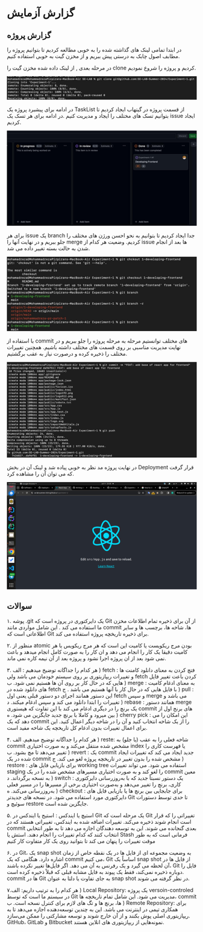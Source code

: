 # گزارش آزمایش

## گزارش پروژه

در ابتدا تمامی لینک های گذاشته شده را به خوبی مطالعه کردیم تا بتوانیم پروژه را مطابف اصول چابک به درستی پیش ببریم و از مخزن گیت به خوبی استفاده کنیم.

در مرحله بعدی , از لینک داده شده مخزن گیت را clone کردیم و پروژه را شروع نمودیم.

![clone](pics/clone.jpg)

در ادامه برای پیشبرد پروژه یک TaskList از قسمت پروژه در گیتهاب ایجاد کردیم تا بتوانیم تسک های مختلف را ایجاد و مدیریت کنیم .در ادامه برای هر تسک یک issue ایجاد کردیم.

![TaskList](pics/TasksList.jpg)

برای هر issue یک branch جدا ایجاد کردیم تا بتوانیم به نحو احسن ورژن های مختلف را جلو ببریم و در نهایت آنها را merge کردیم. وضعیت هر کدام از issue ها بعد از انجام شدن به حالت بسته تغییر داده می شد.

![branch](pics/branch.jpg)

با استفاده از commit های مختلف توانستیم مرحله به مرحله پروژه را جلو ببریم و در نهایت مدیریت مناسبی بر روی قسمت های مختلف داشته باشیم. همچنین تغییرات مختلف را ذخیره کرده و درصورت نیاز به عقب برگشتیم.

![commit](pics/commit.jpg)

در نهایت پروژه مد نظر به خوبی پیاده شد و لینک آن در بخش Deployment قرار گرفت که می توان آن را مشاهده کرد.

![Final Project](pics/FinalProject.png)



## سوالات
۱. پوشه .git یک دایرکتوری در پروژه است که Git از آن برای ذخیره تمام اطلاعات مخزن ما استفاده می کند . این شامل مواردی مانند commit ها، شاخه ها، برچسب ها و سایر اطلاعاتی است که Git برای ذخیره تاریخچه پروژه استفاده می کند.

۲. منظور از atomic بودن مرج ریکویست یا کامیت این است که هر مرج ریکویس یا هر کامیت دقیقا یک کار را انجام می دهد و ان کار را به صورت کامل انجام میدهد و باعث نمی شود بعد از ان پروژه اجرا نشود و پروژه بعد از آن نیمه کاره نمی ماند.

۳. هر کدام را جداگانه توضیخ میدهیم :
الف ) fetch : فتچ کردن به معنای دانلود کامنت ها و تغییرات ریپازیتوری بر روی سیستم خودمان می باشد ولی fetch کردن باعت تغییر فایل هایی که در حال کار بر روی آن ها هستیم نمی شود.
ب ) merge : به معنای ادغام کامیت های دانلود شده در fetch با فایل هایی که در حال کار با آنها هستیم می باشد .
ج ) pull : این دستور همانند اجرای دو دستور قبلی یعنی اول fetch و سپس merge می باشد و تغییرات را ابتدا دانلود می کند و سپس ادغام میکند.
د ) rebase : همانند دستور merge یک برنچ را در دیگری ادغام می کند با این تفاوت که هیستوری commit های برنج اول از بین میرود و کاملا با برنچ جدید جایگزین می شود.
ه ) cherry pick : این امکان را می دهد که یک commit را از یک شاخه انتخاب کنید و آن را در شاخه دیگر اعمال کنید. این برای اعمال تغییرات بدون ادغام کل تاریخچه یک شاخه مفید است.

۴. هر کدام را جداگانه توضیح میدهیم.
الف ) reste: شاخه فعلی را به عقب (یا جلو) به commit مشخص شده منتقل می‌کند و به صورت اختیاری index یا فهرست کاری را تغییر می‌دهد تا مچ بشود.
ب ) revert :  یک commit جدید ایجاد می کند که تغییرات ایجاد شده در یک commit مشخص شده را بدون تغییر در تاریخچه پروژه لغو می کند.
ج ) restore : برای بازیابی فایل های working tree استفاده می شود. می تواند تغییرات staging را لغو کند و به صورت اختیاری مسیرهای مشخص شده را در یک commit معین به نسخه برگرداند.
د‌ ) switch : یک دستور نسبتاً جدید که با به‌روزرسانی دایرکتوری کاری، برنچ را تغییر می‌دهد و به‌صورت اختیاری برخی از مسیرها را در مسیر فعلی به‌روزرسانی می‌کند.
ه ) checkout : برای جابجایی بین برنچ ها یا بازیابی فایل های دایرکتوری مورد استفاده می شود. در نسخه های جدیدتر Git تا حدی توسط دستورات سوئیچ و restore جایگزین شده است.


۵. استیچ یا ایندکس : استیج یا ایندکس در Git یک مرحله‌ است که Git تغییراتی را که قرار است انجام شوند ذخیره می‌کند. تغییرات اضافه شده به ایندکس، تغییراتی هستند که در commit بعدی گنجانده می شوند. این به توسعه دهندگان اجازه می دهد تا به طور انتخابی انتخاب کنند که کدام تغییرات را انجام دهند.
استش یا Stash فرمانی است که به طور موقت تغییرات را پنهان می کند تا بتوانید روی یک کار متفاوت کار کنیم

۶. در Git، یک snap shot به وضعیت مجموعه ای از فایل ها در یک نقطه خاص از زمان اشاره دارد. هنگامی که یک commit می کنیم، Git اساساً یک snap shot از فایل ها در آن لحظه می گیرد و یک رفرنس به آن می دهد. اگر فایل‌ها تغییر نکرده باشند، Git فایل را دوباره ذخیره نمی‌کند، فقط یک پیوند به فایل مشابه قبلی که قبلاً ذخیره کرده است. commit ها در Git به جای تفاوت یا دلتا به عنوان snap shot در نظر گرفته می شوند.

۷.هر کدام را به ترتیب داریم:
الف ) Local Repository: یک پروژه versoin-controled در سیستم ما است که توسط Git مدیریت می شود. این شامل تمام تاریخچه ها، commit ها، برنچ ها و تگ های لازم برای کنترل نسخه است.
ب )  Remote Repository: برای همکاری تیمی در اینترنت می باشد. این به چندین توسعه‌دهنده اجازه می‌دهد تا به ریپازیتوری اصلی پوش بکنند و از آن خارج شوند و توسعه مشارکتی را ممکن می‌سازد. GitHub، GitLab و Bitbucket نمونه‌هایی از ریپازیتوری های انلاین هستند.
